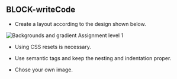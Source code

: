 ## BLOCK-writeCode

- Create a layout  according to the design shown below.


![Backgrounds and gradient Assignment level 1](https://raw.githubusercontent.com/suraj122/AC-STYLE-images/master/background-and-gradients/ex-1.png)

- Using CSS resets is necessary.

- Use semantic tags and keep the nesting and indentation proper.

- Chose your own image.